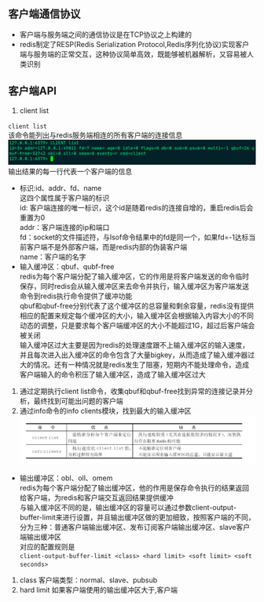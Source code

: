 ## 客户端通信协议  
+ 客户端与服务端之间的通信协议是在TCP协议之上构建的  
+ redis制定了RESP(Redis Serialization Protocol,Redis序列化协议)实现客户端与服务端的正常交互，这种协议简单高效，既能够被机器解析，又容易被人类识别  
## 客户端API  
1. client list  
  
`client list`  
该命令能列出与redis服务端相连的所有客户端的连接信息  
![title](https://raw.githubusercontent.com/liujinxi931204/image/master/gitnote/2020/09/17/1600333275938-1600333275940.png)  
输出结果的每一行代表一个客户端的信息  
+ 标识:id、addr、fd、name  
这四个属性属于客户端的标识  
id: 客户端连接的唯一标识，这个id是随着redis的连接自增的，重启redis后会重置为0  
addr：客户端连接的ip和端口  
fd：socket的文件描述符，与lsof命令结果中的fd是同一个，如果fd=-1达标当前客户端不是外部客户端，而是redis内部的伪装客户端  
name：客户端的名字  
+ 输入缓冲区：qbuf、qubf-free  
redis为每个客户端分配了输入缓冲区，它的作用是将客户端发送的命令临时保存，同时redis会从输入缓冲区来去命令并执行，输入缓冲区为客户端发送命令到redis执行命令提供了缓冲功能  
qbuf和qbuf-free分别代表了这个缓冲区的总容量和剩余容量，redis没有提供相应的配置来规定每个缓冲区的大小，输入缓冲区会根据输入内容大小的不同动态的调整，只是要求每个客户端缓冲区的大小不能超过1G，超过后客户端会被关闭   
输入缓冲区过大主要是因为redis的处理速度跟不上输入缓冲区的输入速度，并且每次进入出入缓冲区的命令包含了大量bigkey，从而造成了输入缓冲器过大的情况。还有一种情况就是redis发生了阻塞，短期内不能处理命令，造成客户端输入的命令积压了输入缓冲区，造成了输入缓冲区过大  
1. 通过定期执行client list命令，收集qbuf和qbuf-free找到异常的连接记录并分析，最终找到可能出问题的客户端  
2. 通过info命令的info clients模块，找到最大的输入缓冲区  
![title](https://raw.githubusercontent.com/liujinxi931204/image/master/gitnote/2020/09/17/1600336573553-1600336573557.png)  
+ 输出缓冲区：obl、oll、omem  
redis为每个客户端分配了输出缓冲区，他的作用是保存命令执行的结果返回给客户端，为redis和客户端交互返回结果提供缓冲  
与输入缓冲区不同的是，输出缓冲区的容量可以通过参数client-output-buffer-limit来进行设置，并且输出缓冲区做的更加细致，按照客户端的不同，分为三种：普通客户端输出缓冲区、发布订阅客户端输出缓冲区、slave客户端输出缓冲区  
对应的配置规则是  
`client-output-buffer-limit <class> <hard limit> <soft limit> <soft seconds>`  
1. class 客户端类型：normal、slave、pubsub  
2. hard limit 如果客户端使用的输出缓冲区大于<hard limit>,客户端






